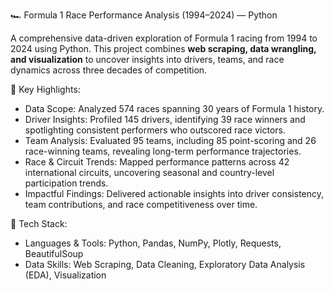 🏎️ Formula 1 Race Performance Analysis (1994–2024) — Python

A comprehensive data-driven exploration of Formula 1 racing from 1994 to 2024 using Python. This project combines **web scraping, data wrangling, and visualization** to uncover insights into drivers, teams, and race dynamics across three decades of competition.

🚀 Key Highlights:

* Data Scope: Analyzed 574 races spanning 30 years of Formula 1 history.
* Driver Insights: Profiled 145 drivers, identifying 39 race winners and spotlighting consistent performers who outscored race victors.
* Team Analysis: Evaluated 95 teams, including 85 point-scoring and 26 race-winning teams, revealing long-term performance trajectories.
* Race & Circuit Trends: Mapped performance patterns across 42 international circuits, uncovering seasonal and country-level participation trends.
* Impactful Findings: Delivered actionable insights into driver consistency, team contributions, and race competitiveness over time.

🧰 Tech Stack:

* Languages & Tools: Python, Pandas, NumPy, Plotly, Requests, BeautifulSoup
* Data Skills: Web Scraping, Data Cleaning, Exploratory Data Analysis (EDA), Visualization
